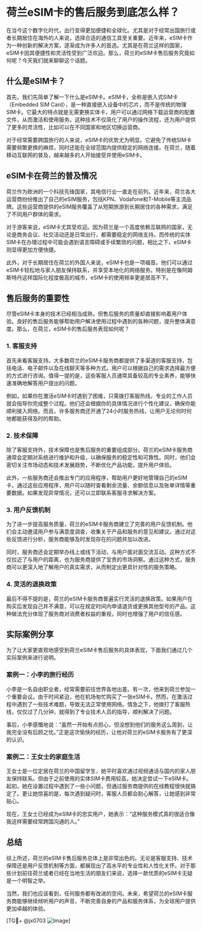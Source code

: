 # 荷兰eSIM卡的售后服务到底怎么样？

在当今这个数字化时代，出行变得更加便捷和全球化。尤其是对于经常出国旅行或者长期居住在海外的人来说，选择合适的通信工具至关重要。近年来，eSIM卡作为一种创新的解决方案，逐渐成为许多人的首选。尤其是在荷兰这样的国家，eSIM卡因其便捷性和灵活性受到广泛欢迎。那么，荷兰的eSIM卡售后服务究竟如何呢？今天我们就来聊聊这个话题。

## 什么是eSIM卡？

首先，我们先简单了解一下什么是eSIM卡。eSIM卡，全称是嵌入式SIM卡（Embedded SIM Card），是一种直接嵌入设备中的芯片，而不是传统的物理SIM卡。它最大的特点就是无需更换实体卡，用户可以通过网络下载运营商的配置文件，从而激活和使用服务。这种技术不仅简化了用户的操作流程，还为用户提供了更多的灵活性，比如可以在不同国家和地区切换运营商。

对于经常需要跨国旅行的人来说，eSIM卡的优势尤为明显。它避免了传统SIM卡需要频繁更换的麻烦，同时还能在全球范围内提供稳定的网络连接。在荷兰，随着移动互联网的普及，越来越多的人开始接受并使用eSIM卡。

## eSIM卡在荷兰的普及情况

荷兰作为欧洲的一个科技先锋国家，其电信行业一直走在前列。近年来，荷兰各大运营商纷纷推出了自己的eSIM服务，包括KPN、Vodafone和T-Mobile等主流品牌。这些运营商提供的eSIM服务覆盖了从短期旅游到长期居住的各种需求，满足了不同用户群体的需求。

对于游客来说，eSIM卡尤其受欢迎。因为荷兰是一个高度依赖互联网的国家，无论是商务会议、社交活动还是日常出行，都需要稳定的网络支持。而传统的实体SIM卡在办理过程中可能会遇到语言障碍或手续繁琐的问题，相比之下，eSIM卡则显得更加方便快捷。

此外，对于长期居住在荷兰的外国人来说，eSIM卡也是一项福音。他们可以通过eSIM卡轻松地与家人朋友保持联系，并享受本地化的网络服务。特别是在像阿姆斯特丹这样国际化程度极高的城市，eSIM卡的使用频率更是居高不下。

## 售后服务的重要性

尽管eSIM卡本身的技术已经相当成熟，但售后服务的质量却直接影响着用户体验。良好的售后服务能够帮助用户解决使用过程中遇到的各种问题，提升整体满意度。那么，在荷兰，eSIM卡的售后服务表现如何呢？

### 1. 客服支持

首先来看客服支持。大多数荷兰的eSIM卡服务商都提供了多渠道的客服支持，包括电话、电子邮件以及在线聊天等多种方式。用户可以根据自己的需求选择最方便的方式进行咨询。值得一提的是，这些客服人员通常具备较高的专业素养，能够快速准确地解答用户提出的问题。

例如，如果你在激活eSIM卡时遇到了困难，只需拨打客服热线，专业的工作人员就会指导你完成整个过程。他们还会根据你的具体情况进行个性化建议，确保你能顺利接入网络。而且，许多服务商还开通了24小时服务热线，让用户无论何时何地都能获得及时的帮助。

### 2. 技术保障

除了客服支持外，技术保障也是售后服务的重要组成部分。荷兰的eSIM卡服务商通常会定期对系统进行维护和升级，以确保服务的稳定性和可靠性。同时，他们会密切关注市场动态和技术发展趋势，不断优化产品功能，提升用户体验。

此外，一些服务商还会推出专门的应用程序，帮助用户更好地管理自己的eSIM卡。通过这些应用程序，用户可以随时查看剩余流量、余额信息以及账单详情等重要数据。如果发现异常情况，还可以立即联系客服寻求解决方案。

### 3. 用户反馈机制

为了进一步提高服务质量，荷兰的eSIM卡服务商建立了完善的用户反馈机制。他们会主动邀请用户参与满意度调查，收集关于产品和服务的意见和建议。通过对这些反馈进行分析，服务商能够及时发现存在的问题并加以改进。

同时，服务商还会定期举办线上或线下活动，与用户面对面交流互动。这种方式不仅拉近了与用户的距离，也为服务商提供了宝贵的市场洞察。通过这种方式，服务商可以更深入地了解用户的真实需求，从而制定出更具针对性的服务策略。

### 4. 灵活的退换政策

最后不得不提的是，荷兰的eSIM卡服务商普遍实行灵活的退换政策。如果用户在购买后发现自己并不满意，可以在规定时间内申请退货或更换其他型号的产品。这种做法充分体现了服务商对消费者权益的重视，同时也增强了用户的信任感。

## 实际案例分享

为了让大家更直观地感受到荷兰eSIM卡售后服务的具体表现，下面我们通过几个实际案例来进行说明。

### 案例一：小李的旅行经历

小李是一名自由职业者，经常需要前往世界各地出差。有一次，他来到荷兰参加一个重要会议。由于时间紧迫，他在机场匆忙购买了一张eSIM卡。然而，在激活过程中遇到了一些技术难题，导致无法正常使用网络。情急之下，他拨打了客服热线，仅仅过了几分钟，就得到了专业技术人员的指导，顺利解决了问题。

事后，小李感慨地说：“虽然一开始有点担心，但没想到他们的服务这么周到，让我完全没有后顾之忧。”正是这次愉快的经历，让他对荷兰的eSIM卡服务有了更深的认识。

### 案例二：王女士的家庭生活

王女士是一位定居在荷兰的中国留学生，她平时喜欢通过视频通话与国内的家人朋友保持联系。但由于之前使用的实体SIM卡费用较高，她决定尝试一下eSIM卡。起初，她在设置过程中遇到了一些小问题，但通过服务商提供的在线教程很快就搞定了。更让她惊喜的是，每次遇到疑问时，客服人员都会耐心解答，让她感到非常贴心。

现在，王女士已经成为eSIM卡的忠实用户，她表示：“这种服务模式真的很适合像我这样需要经常跨国沟通的人。”

## 总结

综上所述，荷兰的eSIM卡售后服务总体上是非常出色的。无论是客服支持、技术保障还是用户反馈机制等方面，都展现出了高水平的专业性和人性化关怀。对于那些计划前往荷兰或者已经在当地生活的朋友们来说，选择一款优质的eSIM卡无疑是一个明智之举。

当然，我们也应该看到，任何服务都有改进的空间。未来，希望荷兰的eSIM卡服务商能够继续倾听用户的声音，不断完善自身的产品和服务体系，为全球用户提供更加卓越的体验。

[TG💪+ @jx0703 ![Image](https://github.com/user-attachments/assets/dbca1d08-cadb-493c-b0ec-ad6f7a83f270)]